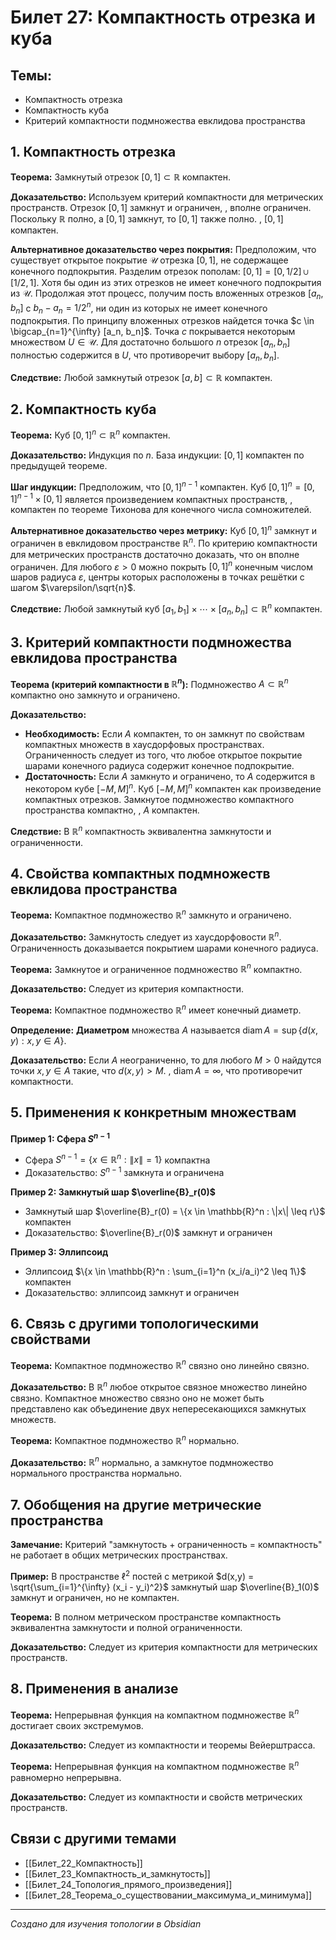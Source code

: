 # Билет 27: Компактность отрезка и куба

## Темы:
- Компактность отрезка
- Компактность куба
- Критерий компактности подмножества евклидова пространства

## 1. Компактность отрезка

**Теорема:** Замкнутый отрезок $[0,1] \subset \mathbb{R}$ компактен.

**Доказательство:** Используем критерий компактности для метрических пространств. Отрезок $[0,1]$ замкнут и ограничен, , вполне ограничен. Поскольку $\mathbb{R}$ полно, а $[0,1]$ замкнут, то $[0,1]$ также полно. , $[0,1]$ компактен.

**Альтернативное доказательство через покрытия:** Предположим, что существует открытое покрытие $\mathcal{U}$ отрезка $[0,1]$, не содержащее конечного подпокрытия. Разделим отрезок пополам: $[0,1] = [0,1/2] \cup [1/2,1]$. Хотя бы один из этих отрезков не имеет конечного подпокрытия из $\mathcal{U}$. Продолжая этот процесс, получим пость вложенных отрезков $[a_n, b_n]$ с $b_n - a_n = 1/2^n$, ни один из которых не имеет конечного подпокрытия. По принципу вложенных отрезков найдется точка $c \in \bigcap_{n=1}^{\infty} [a_n, b_n]$. Точка $c$ покрывается некоторым множеством $U \in \mathcal{U}$. Для достаточно большого $n$ отрезок $[a_n, b_n]$ полностью содержится в $U$, что противоречит выбору $[a_n, b_n]$.

**Следствие:** Любой замкнутый отрезок $[a,b] \subset \mathbb{R}$ компактен.

## 2. Компактность куба

**Теорема:** Куб $[0,1]^n \subset \mathbb{R}^n$ компактен.

**Доказательство:** Индукция по $n$. База индукции: $[0,1]$ компактен по предыдущей теореме.

**Шаг индукции:** Предположим, что $[0,1]^{n-1}$ компактен. Куб $[0,1]^n = [0,1]^{n-1} \times [0,1]$ является произведением компактных пространств, , компактен по теореме Тихонова для конечного числа сомножителей.

**Альтернативное доказательство через метрику:** Куб $[0,1]^n$ замкнут и ограничен в евклидовом пространстве $\mathbb{R}^n$. По критерию компактности для метрических пространств достаточно доказать, что он вполне ограничен. Для любого $\varepsilon > 0$ можно покрыть $[0,1]^n$ конечным числом шаров радиуса $\varepsilon$, центры которых расположены в точках решётки с шагом $\varepsilon/\sqrt{n}$.

**Следствие:** Любой замкнутый куб $[a_1,b_1] \times \cdots \times [a_n,b_n] \subset \mathbb{R}^n$ компактен.

## 3. Критерий компактности подмножества евклидова пространства

**Теорема (критерий компактности в $\mathbb{R}^n$):** Подмножество $A \subset \mathbb{R}^n$ компактно  оно замкнуто и ограничено.

**Доказательство:**
- **Необходимость:** Если $A$ компактен, то он замкнут по свойствам компактных множеств в хаусдорфовых пространствах. Ограниченность следует из того, что любое открытое покрытие шарами конечного радиуса содержит конечное подпокрытие.
- **Достаточность:** Если $A$ замкнуто и ограничено, то $A$ содержится в некотором кубе $[-M,M]^n$. Куб $[-M,M]^n$ компактен как произведение компактных отрезков. Замкнутое подмножество компактного пространства компактно, , $A$ компактен.

**Следствие:** В $\mathbb{R}^n$ компактность эквивалентна замкнутости и ограниченности.

## 4. Свойства компактных подмножеств евклидова пространства

**Теорема:** Компактное подмножество $\mathbb{R}^n$ замкнуто и ограничено.

**Доказательство:** Замкнутость следует из хаусдорфовости $\mathbb{R}^n$. Ограниченность доказывается покрытием шарами конечного радиуса.

**Теорема:** Замкнутое и ограниченное подмножество $\mathbb{R}^n$ компактно.

**Доказательство:** Следует из критерия компактности.

**Теорема:** Компактное подмножество $\mathbb{R}^n$ имеет конечный диаметр.

**Определение:** **Диаметром** множества $A$ называется $\operatorname{diam} A = \sup\{d(x,y) : x, y \in A\}$.

**Доказательство:** Если $A$ неограниченно, то для любого $M > 0$ найдутся точки $x, y \in A$ такие, что $d(x,y) > M$. , $\operatorname{diam} A = \infty$, что противоречит компактности.

## 5. Применения к конкретным множествам

**Пример 1: Сфера $S^{n-1}$**
- Сфера $S^{n-1} = \{x \in \mathbb{R}^n : \|x\| = 1\}$ компактна
- Доказательство: $S^{n-1}$ замкнута и ограничена

**Пример 2: Замкнутый шар $\overline{B}_r(0)$**
- Замкнутый шар $\overline{B}_r(0) = \{x \in \mathbb{R}^n : \|x\| \leq r\}$ компактен
- Доказательство: $\overline{B}_r(0)$ замкнут и ограничен

**Пример 3: Эллипсоид**
- Эллипсоид $\{x \in \mathbb{R}^n : \sum_{i=1}^n (x_i/a_i)^2 \leq 1\}$ компактен
- Доказательство: эллипсоид замкнут и ограничен

## 6. Связь с другими топологическими свойствами

**Теорема:** Компактное подмножество $\mathbb{R}^n$ связно  оно линейно связно.

**Доказательство:** В $\mathbb{R}^n$ любое открытое связное множество линейно связно. Компактное множество связно  оно не может быть представлено как объединение двух непересекающихся замкнутых множеств.

**Теорема:** Компактное подмножество $\mathbb{R}^n$ нормально.

**Доказательство:** $\mathbb{R}^n$ нормально, а замкнутое подмножество нормального пространства нормально.

## 7. Обобщения на другие метрические пространства

**Замечание:** Критерий "замкнутость + ограниченность = компактность" не работает в общих метрических пространствах.

**Пример:** В пространстве $\ell^2$ постей с метрикой $d(x,y) = \sqrt{\sum_{i=1}^{\infty} (x_i - y_i)^2}$ замкнутый шар $\overline{B}_1(0)$ замкнут и ограничен, но не компактен.

**Теорема:** В полном метрическом пространстве компактность эквивалентна замкнутости и полной ограниченности.

**Доказательство:** Следует из критерия компактности для метрических пространств.

## 8. Применения в анализе

**Теорема:** Непрерывная функция на компактном подмножестве $\mathbb{R}^n$ достигает своих экстремумов.

**Доказательство:** Следует из компактности и теоремы Вейерштрасса.

**Теорема:** Непрерывная функция на компактном подмножестве $\mathbb{R}^n$ равномерно непрерывна.

**Доказательство:** Следует из компактности и свойств метрических пространств.

## Связи с другими темами

- [[Билет_22_Компактность]]
- [[Билет_23_Компактность_и_замкнутость]]
- [[Билет_24_Топология_прямого_произведения]]
- [[Билет_28_Теорема_о_существовании_максимума_и_минимума]]

---

*Создано для изучения топологии в Obsidian*
